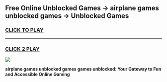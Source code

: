 
## Free Online Unblocked Games → airplane games unblocked games → Unblocked Games
<h3>
<a href="https://premium.freeplayer.one?title=airplane_games_unblocked_games&ref=21F">CLICK TO PLAY</a></h3>
<hr>

<h3>
<a href="https://premium.freeplayer.one?title=airplane_games_unblocked_games&ref=21F">CLICK 2 PLAY</a>
  
</h3>

<a href="https://premium.freeplayer.one?title=airplane_games_unblocked_games&ref=21F/"><img src="https://clearcache.store/games.png"></a>


**airplane games unblocked games games unblocked: Your Gateway to Fun and Accessible Online Gaming**
